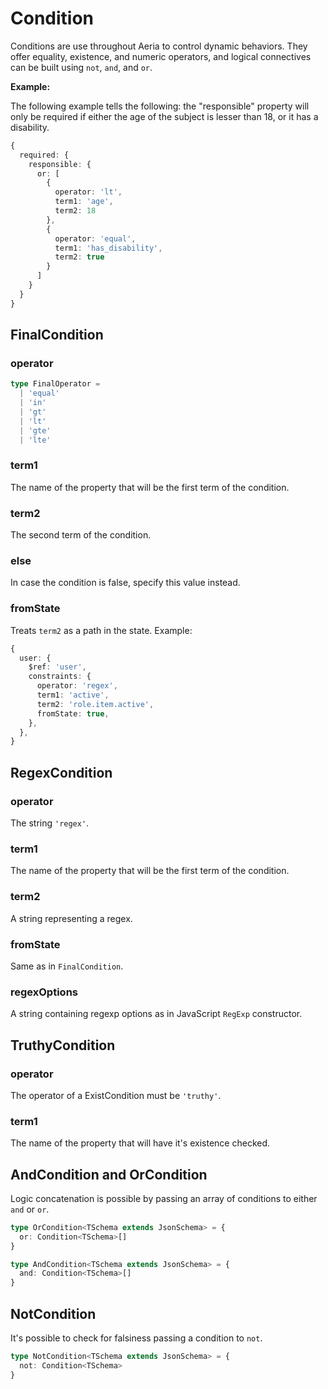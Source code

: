 # Condition

Conditions are use throughout Aeria to control dynamic behaviors.
They offer equality, existence, and numeric operators, and logical connectives can be built using `not`, `and`, and `or`.

**Example:**

The following example tells the following: the "responsible" property will only be required if either the age of the subject is lesser than 18, or it has a disability.

```typescript
{
  required: {
    responsible: {
      or: [
        {
          operator: 'lt',
          term1: 'age',
          term2: 18
        },
        {
          operator: 'equal',
          term1: 'has_disability',
          term2: true
        }
      ]
    }
  }
}
```

## FinalCondition

### operator <Badge type="tip" text="FinalOperator" />

```typescript
type FinalOperator =
  | 'equal'
  | 'in'
  | 'gt'
  | 'lt'
  | 'gte'
  | 'lte'
```

### term1 <Badge type="tip" text="PropertiesWithId<TSchema>" />

The name of the property that will be the first term of the condition.

### term2 <Badge type="tip" text="any" />

The second term of the condition.

### else <Badge type="tip" text="any?" />

In case the condition is false, specify this value instead.

### fromState <Badge type="tip" text="boolean?" />

Treats `term2` as a path in the state. Example:

```typescript
{
  user: {
    $ref: 'user',
    constraints: {
      operator: 'regex',
      term1: 'active',
      term2: 'role.item.active',
      fromState: true,
    },
  },
}
```


## RegexCondition

### operator <Badge type="tip" text="'regex'" />

The string `'regex'`.

### term1 <Badge type="tip" text="PropertiesWithId<TSchema>" />

The name of the property that will be the first term of the condition.

### term2 <Badge type="tip" text="any" />

A string representing a regex.

### fromState <Badge type="tip" text="boolean?" />

Same as in `FinalCondition`.

### regexOptions <Badge type="tip" text="string?" />

A string containing regexp options as in JavaScript `RegExp` constructor.


## TruthyCondition

### operator <Badge type="tip" text="'truthy'" />

The operator of a ExistCondition must be `'truthy'`.

### term1 <Badge type="tip" text="PropertiesWithId<TSchema>" />

The name of the property that will have it's existence checked.


## AndCondition and OrCondition

Logic concatenation is possible by passing an array of conditions to either `and` or `or`.

```typescript
type OrCondition<TSchema extends JsonSchema> = {
  or: Condition<TSchema>[]
}

type AndCondition<TSchema extends JsonSchema> = {
  and: Condition<TSchema>[]
}
```

## NotCondition

It's possible to check for falsiness passing a condition to `not`.

```typescript
type NotCondition<TSchema extends JsonSchema> = {
  not: Condition<TSchema>
}
```
